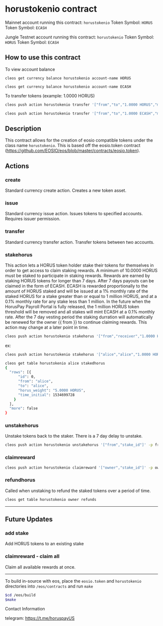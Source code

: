 # horustokenio contract

Mainnet account running this contract: `horustokenio`
Token Symbol: `HORUS`
Token Symbol: `ECASH`

Jungle Testnet account running this contract: `horustokenio`
Token Symbol: `HORUS`
Token Symbol: `ECASH`

## How to use this contract

To view account balance

`cleos get currency balance horustokenio account-name HORUS`

`cleos get currency balance horustokenio account-name ECASH`

To transfer tokens (example: 1.0000 HORUS)

```bash
cleos push action horustokenio transfer '["from","to","1.0000 HORUS","memo"]' -p from

cleos push action horustokenio transfer '["from","to","1.0000 ECASH","memo"]' -p from
```

## Description

This contract allows for the creation of eosio compatible tokens under the class name `horustokenio`.  This is based off the eosio.token contract (https://github.com/EOSIO/eos/blob/master/contracts/eosio.token).

## Actions
### create

Standard currency create action.  Creates a new token asset.

### issue

Standard currency issue action.  Issues tokens to specified accounts.  Requires issuer permission.

### transfer

Standard currency transfer action.  Transfer tokens between two accounts.

### stakehorus

This action lets a HORUS token holder stake their tokens for themselves in order to get access to claim staking rewards.
A minimum of 10.0000 HORUS must be staked to participate in staking rewards. Rewards are earned by staking HORUS tokens for
longer than 7 days. After 7 days payouts can be claimed in the form of ECASH. ECASH is rewarded proportionally to the amount of
HORUS staked and will be issued at a 1% monthly rate of the staked HORUS for a stake greater than or equal to 1 million HORUS,
and at a 0.1% monthly rate for any stake less than 1 million. In the future when the HorusPay Payroll Portal is fully released,
the 1 million HORUS token threshold will be removed and all stakes will mint ECASH at a 0.1% monthly rate. After the 7 day vesting
period the staking durration will automatically be renewed for the owner {{ from }} to continue claiming rewards. This action may
change at a later point in time.

```bash
cleos push action horustokenio stakehorus '["from","receiver","1.0000 HORUS"]' -p from
```
ex:
```bash
cleos push action horustokenio stakehorus '["alice","alice","1.0000 HORUS"]' -p alice

cleos get table horustokenio alice stakedhorus
{
  "rows": [{
      "id": 0,
      "from": "alice",
      "to": "alice",
      "horus_weight": "5.0000 HORUS",
      "time_initial": 1534699728
    }
  ],
  "more": false
}
```

### unstakehorus

Unstake tokens back to the staker.  There is a 7 day delay to unstake.

```bash
cleos push action horustokenio unstakehorus '["from","stake_id"]' -p from
```

### claimreward

```bash
cleos push action horustokenio claimreward '["owner","stake_id"]' -p owner
```

### refundhorus

Called when unstaking to refund the staked tokens over a period of time.

```bash
cleos get table horustokenio owner refunds
```

---
## Future Updates

### add stake
Add HORUS tokens to an existing stake

### claimreward - claim all
Claim all available rewards at once.

---
To build in-source with eos, place the `eosio.token` and `horustokenio` directories into `/eos/contracts` and run `make`

```bash
$cd /eos/build
$make
```

Contact Information

telegram: https://t.me/horuspayUS
